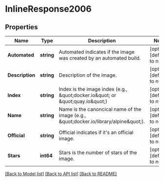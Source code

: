 # InlineResponse2006

## Properties
Name | Type | Description | Notes
------------ | ------------- | ------------- | -------------
**Automated** | **string** | Automated indicates if the image was created by an automated build. | [optional] [default to null]
**Description** | **string** | Description of the image. | [optional] [default to null]
**Index** | **string** | Index is the image index (e.g., \&quot;docker.io\&quot; or \&quot;quay.io\&quot;) | [optional] [default to null]
**Name** | **string** | Name is the canoncical name of the image (e.g., \&quot;docker.io/library/alpine\&quot;). | [optional] [default to null]
**Official** | **string** | Official indicates if it&#x27;s an official image. | [optional] [default to null]
**Stars** | **int64** | Stars is the number of stars of the image. | [optional] [default to null]

[[Back to Model list]](../README.md#documentation-for-models) [[Back to API list]](../README.md#documentation-for-api-endpoints) [[Back to README]](../README.md)


